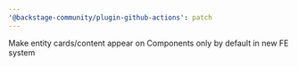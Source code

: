 ```yaml
---
'@backstage-community/plugin-github-actions': patch
---
```


Make entity cards/content appear on Components only by default in new FE system
